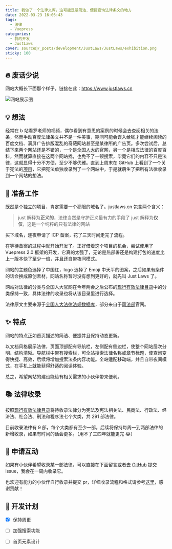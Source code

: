 ```yaml
---
title: 我做了一个法律文库，这可能是最简洁、便捷查询法律条文的地方
date: 2022-03-23 16:05:43
tags:
  - 法律
  - Vuepress
categories:
  - 我的开发
  - JustLaws
cover: source@/_posts/development/JustLaws/JustLaws/exhibition.png
sticky: 100
---
```


## 🔥 废话少说

网站大概长下面那个样子，链接在此：https://www.justlaws.cn

![网站展示图](source@/_posts/development/JustLaws/JustLaws/exhibition.png)

## 💡 想法

经常在 b 站看罗老师的视频，偶尔看到有意思的案例的时候会去查阅相关的法条，然而手动百度法律条文并不是一件美事，期间可能会误入给钱才能继续阅读的百度文档、满屏广告排版混乱的奇葩网站甚至是某律所的广告页。多次尝试后，总结下来两个网站还是不错的，一个是[全国人大](http://www.npc.gov.cn/)的官网，另一个是相应法律的百度百科，然而就算直接在这两个网站找，也免不了一顿搜索，毕竟它们的内容不只是法律，这就显得十分不方便，至少不够优雅。直到上周末在 GitHub 上看到了一个关于宪法的[项目](https://github.com/cn/constitution)，它把宪法单独收录到了一个网站中，于是就萌生了把所有法律收录到一个网站的想法。

## 🍔 准备工作

既然是个独立的项目，肯定需要一个亮眼的域名了。justlaws.cn 包含两个含义：

> just 解释为**正义的**，法律当然是守护正义最有力的手段了
> just 解释为**仅仅**，这是一个纯粹的只有法律的网站

买下域名，连夜申请了 ICP 备案，花了三天时间走完了流程。

在等待备案的过程中就开始开发了。正好借着这个项目的机会，尝试使用了 Vuepress 2.0 框架的开发，它真的太强了，无论是热部署还是构建打包的速度比上一版本快了至少一倍，并且还自带夜间模式。

网站的主题色选择了中国红，logo 选择了 Emoji 中天平的图案，之后如果有条件的话会换成原创素材，网站名称暂时没有想到更好的，就先叫 Just Laws 了。

网站对法律的分类与全国人大官网在今年两会之后公布的[现行有效法律目录](http://www.npc.gov.cn/npc/c30834/202203/a327af7452d446bea33e3e3138efd808.shtml)中的分类保持一致，具体法律的收录也将从该目录里进行选择。

法律原文主要来源于[全国人大法律法规数据库](https://flk.npc.gov.cn/)，部分来自于[司法部](http://www.moj.gov.cn/pub/sfbgw/flfggz/flfggzflty/fltysfxzxgflfg/)官网。

## ✨ 特点

网站的特点正如首页描述的简洁、便捷并且保持动态更新。

以文档风格展示法律，页面顶部配有导航栏，左侧配有侧边栏，使整个网站层次分明、结构清晰。导航栏中带有搜索栏，可全站搜索法律名称或章节标题，使查询变得快捷、高效，后续将增加搜索法条内容功能。全站适配移动端，并且自带夜间模式，在手机上就能获得舒适的阅读体验。

总之，希望网站的建设能给有相关需求的小伙伴带来便利。

## 📚 法律收录

按照[现行有效法律目录](http://www.npc.gov.cn/npc/c30834/202203/a327af7452d446bea33e3e3138efd808.shtml)将待收录法律分为宪法及宪法相关法、民商法、行政法、经济法、社会法、刑法和程序法七个大类，共 291 部法律。

目前收录法律有 9 部，每个大类都有至少一部。后续将保持每周一到两部法律的新增收录，如果有时间的话会更多。（用不了三四年就能更完 😂）

## 👾 申请互动

如果有小伙伴希望收录某一部法律，可以直接在下面留言或者去 [GitHub](https://github.com/ImCa0/just-laws) 提交 issue，我会在一周内收录它。

也欢迎有能力的小伙伴自行收录并提交 pr，详细收录流程和格式请参考[这里](/2022/05/11/ContributionGuide/)，感谢贡献！

## 📝 开发计划

- [x] 保持周更

- [ ] 加强搜索功能

- [ ] 首页元素设计
